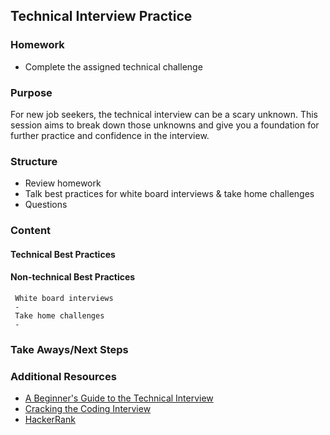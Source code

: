 ## Technical Interview Practice

### Homework
  - Complete the assigned technical challenge
  
### Purpose
For new job seekers, the technical interview can be a scary unknown. This session aims to break down those unknowns and give you a foundation for further practice and confidence in the interview.
### Structure
  - Review homework
  - Talk best practices for white board interviews & take home challenges
  - Questions
### Content
#### Technical Best Practices
#### Non-technical Best Practices
     White board interviews
     -
     Take home challenges
     -
### Take Aways/Next Steps
  
### Additional Resources
  - [A Beginner's Guide to the Technical Interview](https://learntocodewith.me/posts/technical-interview/)
  - [Cracking the Coding Interview](http://www.crackingthecodinginterview.com/)
  - [HackerRank](https://www.hackerrank.com/)
